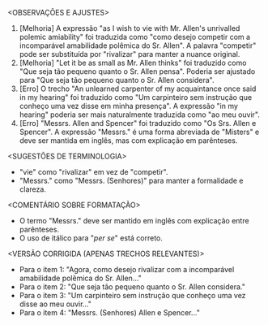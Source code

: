<OBSERVAÇÕES E AJUSTES>
1. [Melhoria] A expressão "as I wish to vie with Mr. Allen's unrivalled polemic amiability" foi traduzida como "como desejo competir com a incomparável amabilidade polêmica do Sr. Allen". A palavra "competir" pode ser substituída por "rivalizar" para manter a nuance original.
2. [Melhoria] "Let it be as small as Mr. Allen thinks" foi traduzido como "Que seja tão pequeno quanto o Sr. Allen pensa". Poderia ser ajustado para "Que seja tão pequeno quanto o Sr. Allen considera".
3. [Erro] O trecho "An unlearned carpenter of my acquaintance once said in my hearing" foi traduzido como "Um carpinteiro sem instrução que conheço uma vez disse em minha presença". A expressão "in my hearing" poderia ser mais naturalmente traduzida como "ao meu ouvir".
4. [Erro] "Messrs. Allen and Spencer" foi traduzido como "Os Srs. Allen e Spencer". A expressão "Messrs." é uma forma abreviada de "Misters" e deve ser mantida em inglês, mas com explicação em parênteses.

<SUGESTÕES DE TERMINOLOGIA>
- "vie" como "rivalizar" em vez de "competir".
- "Messrs." como "Messrs. (Senhores)" para manter a formalidade e clareza.

<COMENTÁRIO SOBRE FORMATAÇÃO>
- O termo "Messrs." deve ser mantido em inglês com explicação entre parênteses.
- O uso de itálico para "_per se_" está correto.

<VERSÃO CORRIGIDA (APENAS TRECHOS RELEVANTES)>
- Para o item 1: "Agora, como desejo rivalizar com a incomparável amabilidade polêmica do Sr. Allen..."
- Para o item 2: "Que seja tão pequeno quanto o Sr. Allen considera."
- Para o item 3: "Um carpinteiro sem instrução que conheço uma vez disse ao meu ouvir..."
- Para o item 4: "Messrs. (Senhores) Allen e Spencer..."